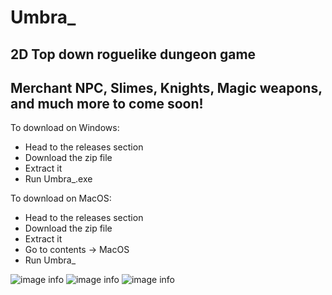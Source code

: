 # Umbra_
## 2D Top down roguelike dungeon game
## Merchant NPC, Slimes, Knights, Magic weapons, and much more to come soon!
To download on Windows:
- Head to the releases section
- Download the zip file
- Extract it
- Run Umbra_.exe

To download on MacOS:
- Head to the releases section
- Download the zip file
- Extract it
- Go to contents -> MacOS
- Run Umbra_

![image info](https://i.imgur.com/gIAID6p.png)
![image info](https://i.imgur.com/5kN5SLv.png)
![image info](https://i.imgur.com/uC3ZgRJ.png)
